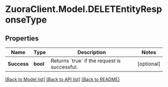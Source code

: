 # ZuoraClient.Model.DELETEntityResponseType

## Properties

Name | Type | Description | Notes
------------ | ------------- | ------------- | -------------
**Success** | **bool** | Returns &#x60;true&#x60; if the request is successful. | [optional] 

[[Back to Model list]](../README.md#documentation-for-models) [[Back to API list]](../README.md#documentation-for-api-endpoints) [[Back to README]](../README.md)

